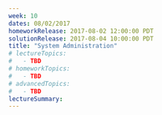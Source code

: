 ```yaml
---
week: 10
dates: 08/02/2017
homeworkRelease: 2017-08-02 12:00:00 PDT
solutionRelease: 2017-08-04 10:00:00 PDT
title: "System Administration"
# lectureTopics:
#   - TBD
# homeworkTopics:
#   - TBD
# advancedTopics:
#   - TBD
lectureSummary:
---
```


